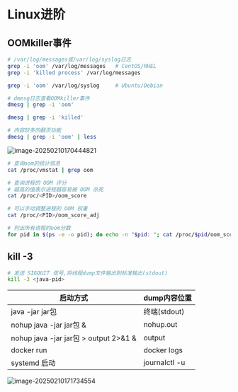 # Linux进阶



## OOMkiller事件

~~~bash
# /var/log/messages或/var/log/syslog日志
grep -i 'oom' /var/log/messages   # CentOS/RHEL
grep -i 'killed process' /var/log/messages

grep -i 'oom' /var/log/syslog     # Ubuntu/Debian

~~~





~~~bash
# dmesg日志查看OOMkiller事件
dmesg | grep -i 'oom'

dmesg | grep -i 'killed'

# 内容较多的翻页功能
dmesg | grep -i 'oom' | less

~~~

![image-20250210170444821](http://47.101.155.205/image-20250210170444821.png)





~~~bash
# 查询oom的统计信息
cat /proc/vmstat | grep oom


~~~



~~~bash
# 查询进程的 OOM 评分
# 越高的值表示进程越容易被 OOM 杀死
cat /proc/<PID>/oom_score

# 可以手动调整进程的 OOM 权重
cat /proc/<PID>/oom_score_adj


~~~



~~~bash
# 列出所有进程的oom分数
for pid in $(ps -e -o pid); do echo -n "$pid: "; cat /proc/$pid/oom_score; done | sort -k2 -nr | head -10


~~~





## kill -3



~~~bash
# 发送 SIGQUIT 信号,将线程dump文件输出到标准输出(stdout)
kill -3 <java-pid>

~~~

| 启动方式                              | dump内容位置               |
| ------------------------------------- | -------------------------- |
| java -jar jar包                       | 终端(stdout)               |
| nohup java -jar jar包 &               | nohup.out                  |
| nohup java -jar jar包 > output 2>&1 & | output                     |
| docker run                            | docker logs <container-id> |
| systemd 启动                          | journalctl -u <service>    |

![image-20250210171734554](http://47.101.155.205/image-20250210171734554.png)